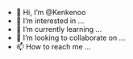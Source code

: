 - 👋 Hi, I’m @Kenkenoo
- 👀 I’m interested in ...
- 🌱 I’m currently learning ...
- 💞️ I’m looking to collaborate on ...
- 📫 How to reach me ...

<!---
Kenkenoo/Kenkenoo is a ✨ special ✨ repository because its `README.md` (this file) appears on your GitHub profile.
You can click the Preview link to take a look at your changes.
--->
